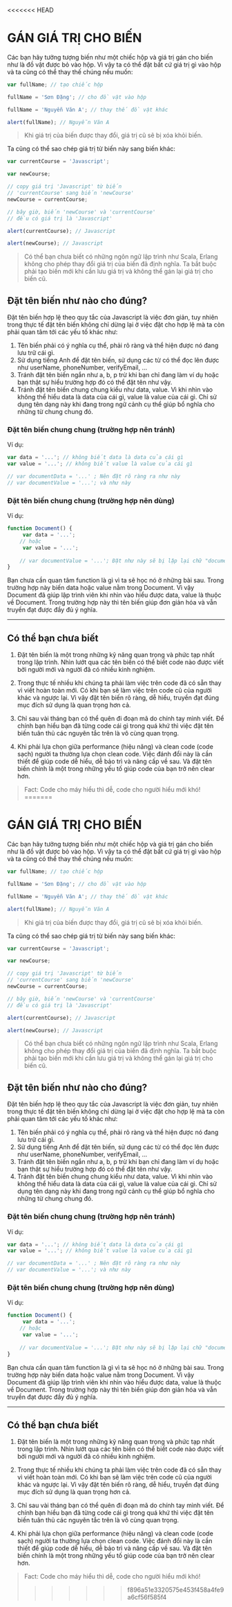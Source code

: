 <<<<<<< HEAD
# GÁN GIÁ TRỊ CHO BIẾN

Các bạn hãy tưởng tượng biến như một chiếc hộp và giá trị gán cho biến như là đồ vật được bỏ vào hộp. Vì vậy ta có thể đặt bất cứ giá trị gì vào hộp và ta cũng có thể thay thế chúng nếu muốn:

<!-- prettier-ignore -->
```js
var fullName; // tạo chiếc hộp

fullName = 'Sơn Đặng'; // cho đồ vật vào hộp

fullName = 'Nguyễn Văn A'; // thay thế đồ vật khác

alert(fullName); // Nguyễn Văn A
```

> Khi giá trị của biến được thay đổi, giá trị cũ sẽ bị xóa khỏi biến.

Ta cũng có thể sao chép giá trị từ biến này sang biến khác:

<!-- prettier-ignore -->
```js
var currentCourse = 'Javascript';

var newCourse;

// copy giá trị 'Javascript' từ biến
// 'currentCourse' sang biến 'newCourse'
newCourse = currentCourse;

// bây giờ, biến 'newCourse' và 'currentCourse'
// đều có giá trị là 'Javascript'

alert(currentCourse); // Javascript

alert(newCourse); // Javascript
```

> Có thể bạn chưa biết có những ngôn ngữ lập trình như Scala, Erlang không cho phép thay đổi giá trị của biến đã định nghĩa. Ta bắt buộc phải tạo biến mới khi cần lưu giá trị và không thể gán lại giá trị cho biến cũ.

## Đặt tên biến như nào cho đúng?

Đặt tên biến hợp lệ theo quy tắc của Javascript là việc đơn giản, tuy nhiên trong thực tế đặt tên biến không chỉ dừng lại ở việc đặt cho hợp lệ mà ta còn phải quan tâm tới các yếu tố khác như:

1. Tên biến phải có ý nghĩa cụ thể, phải rõ ràng và thể hiện được nó đang lưu trữ cái gì.
2. Sử dụng tiếng Anh để đặt tên biến, sử dụng các từ có thể đọc lên được như userName, phoneNumber, verifyEmail, …
3. Tránh đặt tên biến ngắn như a, b, p trừ khi bạn chỉ đang làm ví dụ hoặc bạn thật sự hiểu trường hợp đó có thể đặt tên như vậy.
4. Tránh đặt tên biến chung chung kiểu như data, value. Vì khi nhìn vào không thể hiểu data là data của cái gì, value là value của cái gì. Chỉ sử dụng tên dạng này khi đang trong ngữ cảnh cụ thể giúp bổ nghĩa cho những từ chung chung đó.

### Đặt tên biến chung chung (trường hợp nên tránh)

Ví dụ:

<!-- prettier-ignore -->
```js
var data = '...'; // không biết data là data của cái gì
var value = '...'; // không biết value là value của cái gì

// var documentData = '...' ; Nên đặt rõ ràng ra như này
// var documentValue = '...'; và như này
```

### Đặt tên biến chung chung (trường hợp nên dùng)

Ví dụ:

<!-- prettier-ignore -->
```js
function Document() {
     var data = '...';
    // hoặc
     var value = '...';
     
    // var documentValue = '...'; Đặt như này sẽ bị lặp lại chữ "document" không cần thiết
}
```

Bạn chưa cần quan tâm function là gì vì ta sẽ học nó ở những bài sau. Trong trường hợp này biến data hoặc value nằm trong Document. Vì vậy Document đã giúp lập trình viên khi nhìn vào hiểu được data, value là thuộc về Document. Trong trường hợp này thì tên biến giúp đơn giản hóa và vẫn truyền đạt được đầy đủ ý nghĩa.

---

## Có thể bạn chưa biết

1. Đặt tên biến là một trong những kỹ năng quan trọng và phức tạp nhất trong lập trình. Nhìn lướt qua các tên biến có thể biết code nào được viết bởi người mới và người đã có nhiều kinh nghiệm.

2. Trong thực tế nhiều khi chúng ta phải làm việc trên code đã có sẵn thay vì viết hoàn toàn mới. Có khi bạn sẽ làm việc trên code cũ của người khác và ngược lại. Vì vậy đặt tên biến rõ ràng, dễ hiểu, truyền đạt đúng mục đích sử dụng là quan trọng hơn cả.

3. Chỉ sau vài tháng bạn có thể quên đi đoạn mã do chính tay mình viết. Để chính bạn hiểu bạn đã từng code cái gì trong quá khứ thì việc đặt tên biến tuân thủ các nguyên tắc trên là vô cùng quan trọng.

4. Khi phải lựa chọn giữa performance (hiệu năng) và clean code (code sạch) người ta thường lựa chọn clean code. Việc đánh đổi này là cần thiết để giúp code dễ hiểu, dễ bảo trì và nâng cấp về sau. Và đặt tên biến chính là một trong những yếu tố giúp code của bạn trở nên clear hơn.

> Fact: Code cho máy hiểu thì dễ, code cho người hiểu mới khó!
=======
# GÁN GIÁ TRỊ CHO BIẾN

Các bạn hãy tưởng tượng biến như một chiếc hộp và giá trị gán cho biến như là đồ vật được bỏ vào hộp. Vì vậy ta có thể đặt bất cứ giá trị gì vào hộp và ta cũng có thể thay thế chúng nếu muốn:

<!-- prettier-ignore -->
```js
var fullName; // tạo chiếc hộp

fullName = 'Sơn Đặng'; // cho đồ vật vào hộp

fullName = 'Nguyễn Văn A'; // thay thế đồ vật khác

alert(fullName); // Nguyễn Văn A
```

> Khi giá trị của biến được thay đổi, giá trị cũ sẽ bị xóa khỏi biến.

Ta cũng có thể sao chép giá trị từ biến này sang biến khác:

<!-- prettier-ignore -->
```js
var currentCourse = 'Javascript';

var newCourse;

// copy giá trị 'Javascript' từ biến
// 'currentCourse' sang biến 'newCourse'
newCourse = currentCourse;

// bây giờ, biến 'newCourse' và 'currentCourse'
// đều có giá trị là 'Javascript'

alert(currentCourse); // Javascript

alert(newCourse); // Javascript
```

> Có thể bạn chưa biết có những ngôn ngữ lập trình như Scala, Erlang không cho phép thay đổi giá trị của biến đã định nghĩa. Ta bắt buộc phải tạo biến mới khi cần lưu giá trị và không thể gán lại giá trị cho biến cũ.

## Đặt tên biến như nào cho đúng?

Đặt tên biến hợp lệ theo quy tắc của Javascript là việc đơn giản, tuy nhiên trong thực tế đặt tên biến không chỉ dừng lại ở việc đặt cho hợp lệ mà ta còn phải quan tâm tới các yếu tố khác như:

1. Tên biến phải có ý nghĩa cụ thể, phải rõ ràng và thể hiện được nó đang lưu trữ cái gì.
2. Sử dụng tiếng Anh để đặt tên biến, sử dụng các từ có thể đọc lên được như userName, phoneNumber, verifyEmail, …
3. Tránh đặt tên biến ngắn như a, b, p trừ khi bạn chỉ đang làm ví dụ hoặc bạn thật sự hiểu trường hợp đó có thể đặt tên như vậy.
4. Tránh đặt tên biến chung chung kiểu như data, value. Vì khi nhìn vào không thể hiểu data là data của cái gì, value là value của cái gì. Chỉ sử dụng tên dạng này khi đang trong ngữ cảnh cụ thể giúp bổ nghĩa cho những từ chung chung đó.

### Đặt tên biến chung chung (trường hợp nên tránh)

Ví dụ:

<!-- prettier-ignore -->
```js
var data = '...'; // không biết data là data của cái gì
var value = '...'; // không biết value là value của cái gì

// var documentData = '...' ; Nên đặt rõ ràng ra như này
// var documentValue = '...'; và như này
```

### Đặt tên biến chung chung (trường hợp nên dùng)

Ví dụ:

<!-- prettier-ignore -->
```js
function Document() {
     var data = '...';
    // hoặc
     var value = '...';
     
    // var documentValue = '...'; Đặt như này sẽ bị lặp lại chữ "document" không cần thiết
}
```

Bạn chưa cần quan tâm function là gì vì ta sẽ học nó ở những bài sau. Trong trường hợp này biến data hoặc value nằm trong Document. Vì vậy Document đã giúp lập trình viên khi nhìn vào hiểu được data, value là thuộc về Document. Trong trường hợp này thì tên biến giúp đơn giản hóa và vẫn truyền đạt được đầy đủ ý nghĩa.

---

## Có thể bạn chưa biết

1. Đặt tên biến là một trong những kỹ năng quan trọng và phức tạp nhất trong lập trình. Nhìn lướt qua các tên biến có thể biết code nào được viết bởi người mới và người đã có nhiều kinh nghiệm.

2. Trong thực tế nhiều khi chúng ta phải làm việc trên code đã có sẵn thay vì viết hoàn toàn mới. Có khi bạn sẽ làm việc trên code cũ của người khác và ngược lại. Vì vậy đặt tên biến rõ ràng, dễ hiểu, truyền đạt đúng mục đích sử dụng là quan trọng hơn cả.

3. Chỉ sau vài tháng bạn có thể quên đi đoạn mã do chính tay mình viết. Để chính bạn hiểu bạn đã từng code cái gì trong quá khứ thì việc đặt tên biến tuân thủ các nguyên tắc trên là vô cùng quan trọng.

4. Khi phải lựa chọn giữa performance (hiệu năng) và clean code (code sạch) người ta thường lựa chọn clean code. Việc đánh đổi này là cần thiết để giúp code dễ hiểu, dễ bảo trì và nâng cấp về sau. Và đặt tên biến chính là một trong những yếu tố giúp code của bạn trở nên clear hơn.

> Fact: Code cho máy hiểu thì dễ, code cho người hiểu mới khó!
>>>>>>> f896a51e3320575e453f458a4fe9a6cf56f585f4
